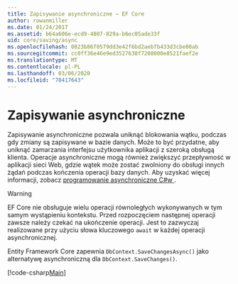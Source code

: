 ```yaml
---
title: Zapisywanie asynchroniczne — EF Core
author: rowanmiller
ms.date: 01/24/2017
ms.assetid: b64a606e-ecd9-4807-829a-b6ec05ade33f
uid: core/saving/async
ms.openlocfilehash: 0823b86f0579dd3e42f6bd2aebfb433d3cbe00ab
ms.sourcegitcommit: cc0ff36e46e9ed3527638f7208000e8521faef2e
ms.translationtype: MT
ms.contentlocale: pl-PL
ms.lasthandoff: 03/06/2020
ms.locfileid: "78417643"
---
```

# <a name="asynchronous-saving"></a>Zapisywanie asynchroniczne

Zapisywanie asynchroniczne pozwala uniknąć blokowania wątku, podczas gdy zmiany są zapisywane w bazie danych. Może to być przydatne, aby uniknąć zamarzania interfejsu użytkownika aplikacji z szeroką obsługą klienta. Operacje asynchroniczne mogą również zwiększyć przepływność w aplikacji sieci Web, gdzie wątek może zostać zwolniony do obsługi innych żądań podczas kończenia operacji bazy danych. Aby uzyskać więcej informacji, zobacz [programowanie asynchroniczne C#w ](https://docs.microsoft.com/dotnet/csharp/async).

> [!WARNING]  
> EF Core nie obsługuje wielu operacji równoległych wykonywanych w tym samym wystąpieniu kontekstu. Przed rozpoczęciem następnej operacji zawsze należy czekać na ukończenie operacji. Jest to zazwyczaj realizowane przy użyciu słowa kluczowego `await` w każdej operacji asynchronicznej.

Entity Framework Core zapewnia `DbContext.SaveChangesAsync()` jako alternatywę asynchroniczną dla `DbContext.SaveChanges()`.

[!code-csharp[Main](../../../samples/core/Saving/Async/Sample.cs#Sample)]
